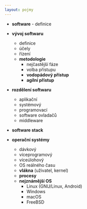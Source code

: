 ```yaml
---
layout: pojmy
---
```


- **software** - definice
- **vývoj softwaru**
    - definice
    - účely
    - řízení
    - **metodologie**
        - nejčastější fáze
        - volba přístupu
        - **vodopádový přístup**
        - **agilní přístup**
- **rozdělení softwaru**
    - aplikační
    - systémový
    - programovací
    - software ovladačů
    - middleware
- **software stack**

- **operační systémy**
    - dávkový
    - víceprogramový
    - víceúlohový
    - OS reálného času
    - **vlákna** (uživatel, kernel)
    - **procesy**
    - **nejznámější OS**
        - Linux (GNU/Linux, Android)
        - Windows
        - macOS
        - FreeBSD
